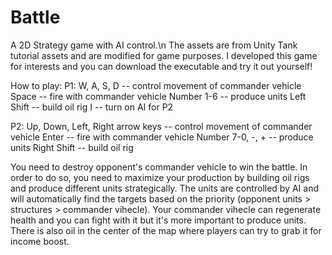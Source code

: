 # Battle
A 2D Strategy game with AI control.\n
The assets are from Unity Tank tutorial assets and are modified for game purposes.
I developed this game for interests and you can download the executable and try it out yourself!

How to play:
P1: 
W, A, S, D -- control movement of commander vehicle 
Space -- fire with commander vehicle
Number 1-6 -- produce units
Left Shift -- build oil rig
I -- turn on AI for P2

P2:
Up, Down, Left, Right arrow keys -- control movement of commander vehicle 
Enter -- fire with commander vehicle
Number 7-0, -, + -- produce units
Right Shift -- build oil rig 

You need to destroy opponent's commander vehicle to win the battle. In order to do so, you need to maximize your production by building oil rigs and produce different units strategically. The units are controlled by AI and will automatically find the targets based on the priority (opponent units > structures > commander vihecle). Your commander vihecle can regenerate health and you can fight with it but it's more important to produce units. There is also oil in the center of the map where players can try to grab it for income boost. 



